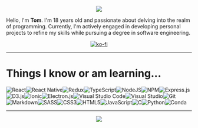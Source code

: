<p align="center"><img src="https://i.pinimg.com/564x/75/1e/84/751e84e1d361efe729fbe58f49a157ee.jpg"></p>

Hello, I'm **Tom**. I'm 18 years old and passionate about delving into the realm of programming. Currently, I'm actively engaged in developing personal projects to refine my skills while pursuing a degree in software engineering.

<div align="center">

[![ko-fi](https://ko-fi.com/img/githubbutton_sm.svg)](https://ko-fi.com/L3L4MHE9F)

</div>

---

# Things I know or am learning...

![React](https://img.shields.io/badge/react-%2320232a.svg?style=for-the-badge&logo=react&logoColor=%2361DAFB)![React Native](https://img.shields.io/badge/react_native-%2320232a.svg?style=for-the-badge&logo=react&logoColor=%2361DAFB)![Redux](https://img.shields.io/badge/redux-%23593d88.svg?style=for-the-badge&logo=redux&logoColor=white)![TypeScript](https://img.shields.io/badge/typescript-%23007ACC.svg?style=for-the-badge&logo=typescript&logoColor=white)![NodeJS](https://img.shields.io/badge/node.js-6DA55F?style=for-the-badge&logo=node.js&logoColor=white)![NPM](https://img.shields.io/badge/NPM-%23CB3837.svg?style=for-the-badge&logo=npm&logoColor=white)![Express.js](https://img.shields.io/badge/express.js-%23404d59.svg?style=for-the-badge&logo=express&logoColor=%2361DAFB)![D3.js](https://img.shields.io/badge/d3.js-F9A03C?style=for-the-badge&logo=d3.js&logoColor=white)![Ionic](https://img.shields.io/badge/Ionic-%233880FF.svg?style=for-the-badge&logo=Ionic&logoColor=white)![Electron.js](https://img.shields.io/badge/Electron-191970?style=for-the-badge&logo=Electron&logoColor=white)![Visual Studio Code](https://img.shields.io/badge/Visual%20Studio%20Code-0078d7.svg?style=for-the-badge&logo=visual-studio-code&logoColor=white)![Visual Studio](https://img.shields.io/badge/Visual%20Studio-5C2D91.svg?style=for-the-badge&logo=visual-studio&logoColor=white)![Git](https://img.shields.io/badge/git-%23F05033.svg?style=for-the-badge&logo=git&logoColor=white)![Markdown](https://img.shields.io/badge/markdown-%23000000.svg?style=for-the-badge&logo=markdown&logoColor=white)![SASS](https://img.shields.io/badge/SASS-hotpink.svg?style=for-the-badge&logo=SASS&logoColor=white)![CSS3](https://img.shields.io/badge/css3-%231572B6.svg?style=for-the-badge&logo=css3&logoColor=white)![HTML5](https://img.shields.io/badge/html5-%23E34F26.svg?style=for-the-badge&logo=html5&logoColor=white)![JavaScript](https://img.shields.io/badge/javascript-%23323330.svg?style=for-the-badge&logo=javascript&logoColor=%23F7DF1E)![C](https://img.shields.io/badge/c-%2300599C.svg?style=for-the-badge&logo=c&logoColor=white)![Python](https://img.shields.io/badge/python-3670A0?style=for-the-badge&logo=python&logoColor=ffdd54)![Conda](https://img.shields.io/badge/conda-342B029.svg?&style=for-the-badge&logo=anaconda&logoColor=white)

---

<p align="center"><img src="https://i.pinimg.com/564x/0b/07/53/0b07533d867fcb0fec64a50f4e3616d3.jpg"></p>